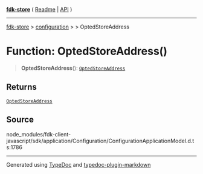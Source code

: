 [**fdk-store**](../../../README.md) ( [Readme](../../../README.md) \| [API](../../../API.md) )

---

[fdk-store](../../../API.md) > [configuration](../../README.md) > [<internal>](../README.md) > OptedStoreAddress

# Function: OptedStoreAddress()

> **OptedStoreAddress**(): [`OptedStoreAddress`](../type-aliases/type-alias.OptedStoreAddress.md)

## Returns

[`OptedStoreAddress`](../type-aliases/type-alias.OptedStoreAddress.md)

## Source

node_modules/fdk-client-javascript/sdk/application/Configuration/ConfigurationApplicationModel.d.ts:1786

---

Generated using [TypeDoc](https://typedoc.org/) and [typedoc-plugin-markdown](https://www.npmjs.com/package/typedoc-plugin-markdown)
